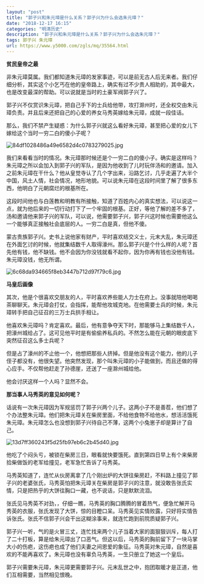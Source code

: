 ```yaml
---
layout: "post"
title: "郭子兴和朱元璋是什么关系？郭子兴为什么会选朱元璋？"
date: "2018-12-17 16:15"
categories: "明清历史"
description: "郭子兴和朱元璋是什么关系？郭子兴为什么会选朱元璋？"
tags: 郭子兴 朱元璋
url: https://www.y5000.com/zgls/mq/35564.html
---
```






**贫民皇帝之最**

非朱元璋莫属。我们都知道朱元璋的发家事迹，可以是前无古人后无来者。我们仔细分析，其实这个小乞丐在他的皇帝路上，确实有过不少贵人相助的，其中最大，也是改变最深的帮助。可以说就是当时的土豪军阀郭子兴了。

郭子兴不仅赏识朱元璋，把自己手下的士兵给他带，攻打滁州时，还全权交由朱元璋负责。并且后来还把自己的心爱的养女马秀英嫁给朱元璋，成就一段佳话。

那么，我们不禁产生疑惑：为什么郭子兴就这么看好朱元璋，甚至把心爱的女儿下嫁给这个当时一穷二白的傻小子呢？

![84df1028486a49e6582d4c0783279025.jpg](https://img.y5000.com/uploads/allimg/181024/84df1028486a49e6582d4c0783279025.jpg)

我们来看看当时的情况。朱元璋那时候还是个一穷二白的傻小子。确实是这样吗？朱元璋之所以会加入到郭子兴的军队，是因为他收到了儿时玩伴汤和的邀请。加入之前朱元璋在干什么？他从皇觉寺认了几个字出来，沿路乞讨，几乎走遍了大半个中国，风土人情，社会情况，地形地貌。可以说朱元璋在这段时间里了解了很多东西，他明白了元朝腐烂的根基所在。

这段时间他也与白莲教和明教有所接触，知道了百姓内心的真实想法，可以说这一点，就为他后来的一切行动打下了一个牢固的根基。正好，等他了解的差不多了，汤和邀请他来郭子兴的军队，可以说，他需要郭子兴，郭子兴这时候也需要他这么一个能够真正接触社会底层的人。一穷二白是真，但他不傻。

蒙古贵族郭子兴。史书上说他家有财产，平时喜欢结交义士，元末大乱，朱元璋还在外面乞讨的时候，他就集结数千人取得濠州。那么郭子兴是个什么样的人呢？首先他有钱，他不缺钱。他不会因为你没钱就看不起你，因为你再有钱也没他有钱。朱元璋没钱，他无所谓。

![6c68da934665f8eb3447b712d97f79c6.jpg](https://img.y5000.com/uploads/allimg/181024/6c68da934665f8eb3447b712d97f79c6.jpg)

 **马皇后画像**

其次，他是个很喜欢交朋友的人，平时喜欢养些能人力士在府上。没事就陪他喝喝茶聊聊天。朱元璋会打仗，会指挥，能帮他攻城克地。在他需要士兵的时候，朱元璋转手把自己征召的三万士兵拱手相让。

他喜欢朱元璋吗？肯定喜欢。最后，他有意争夺天下时，那能够马上集结数千人，把濠州城给占了。这可见他平时是有偷偷养私兵的。不然怎么能在元朝的眼皮底下突然征召这么多士兵呢？

但是占了濠州的不止他一个，他想把那些人挤掉。但是他没有这个能力，他的儿子侄子都没有，他很失望。他突然发现，那个叫朱元璋的小子能做到，而且还做的得心应手。不仅帮他赶走了孙德崖，还送了一座滁州城给他。

他会讨厌这样一个人吗？显然不会。

 **那当事人马秀英的意见如何呢？**

话说有一次朱元璋因为军规惩罚了郭子兴两个儿子。这两小子不是善茬，他们想了个办法整朱元璋。他们把朱元璋关在柴房里面，不给他食物不给他水，想活活饿死朱元璋。朱元璋怎么也没想到郭子兴待自己不薄，这两个小兔崽子却是算计了自己。

![13d7ff360243f5d25fb97eb6c2b45d40.jpg](https://img.y5000.com/uploads/allimg/181024/13d7ff360243f5d25fb97eb6c2b45d40.jpg)

他吃了个闷头亏，被锁在柴房三日，眼看就快要饿死。直到第四日早上有个来柴房拾柴做饭的老军给撞见，老军急忙告诉了马秀英。

马秀英知道了，连忙从伙房离拿了几个刚出炉的大饼往柴房赶，不料路上撞见了郭子兴的老婆张氏，马秀英怕把朱元璋关在柴房是郭子兴的注意，就没敢告张氏实情，只是把热乎的大饼往胸口一藏，也不说话，只是默默流泪。

张氏见马秀英不对劲，，仔细一瞧，马秀英的胸口腾腾的冒着热气，便急忙解开马秀英的衣服，张氏发现了大饼，惊的目瞪口呆。马秀英见实情败露，只好将实情告诉张氏。张氏不信郭子兴会干出这糊涂事来，就连忙跑到前院质疑郭子兴。

郭子兴一听，气的是火冒三丈，连忙找来两个儿子当着大家的面狠狠训斥，每人打了二十打板，算是给朱元璋出了口恶气。但这以后，马秀英的胸前留下了一块马掌大小的伤疤，这伤疤也成了他们夫妻之间恩爱的象征。马秀英对朱元璋，自然是喜欢的不能再喜欢了。朱元璋也没有辜负马秀英，一生只册立了她这一个皇后。

郭子兴需要朱元璋，朱元璋更需要郭子兴。元末乱世之中，抱团取暖才是正道，他们互相需要，当然相见恨晚。
